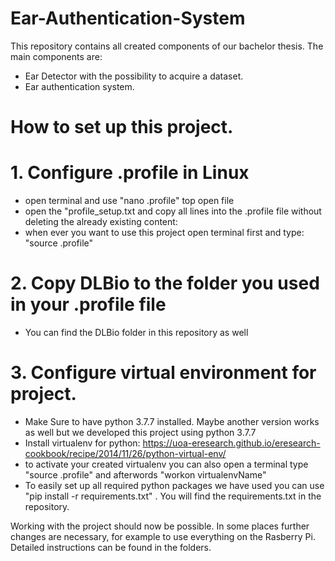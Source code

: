 # Ear-Authentication-System
This repository contains all created components of our bachelor thesis.
The main components are:
- Ear Detector with the possibility to acquire a dataset.
- Ear authentication system.

# How to set up this project.

# 1. Configure .profile in Linux
- open terminal and use "nano .profile" top open file
- open the "profile_setup.txt and copy all lines into the .profile file without deleting the already existing content:
- when ever you want to use this project open terminal first and type: "source .profile"

# 2. Copy DLBio to the folder you used in your .profile file
- You can find the DLBio folder in this repository as well

# 3. Configure virtual environment for project.
- Make Sure to have python 3.7.7 installed. Maybe another version works as well but we developed this project using python 3.7.7
- Install virtualenv for python: https://uoa-eresearch.github.io/eresearch-cookbook/recipe/2014/11/26/python-virtual-env/
- to activate your created virtualenv you can also open a terminal type "source .profile" and afterwords "workon virtualenvName" 
- To easily set up all required python packages we have used you can use "pip install -r requirements.txt" . You will find 
the requirements.txt in the repository.


Working with the project should now be possible. In some places further changes are necessary, for example to use everything on the Rasberry Pi. Detailed instructions can be found in the folders.